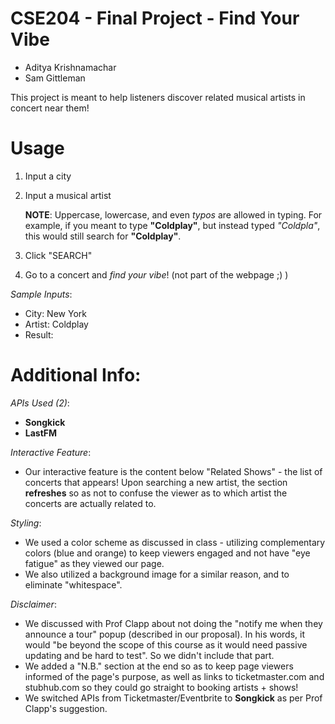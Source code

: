 # CSE204 - Final Project - Find Your Vibe

- Aditya Krishnamachar
- Sam Gittleman

This project is meant to help listeners discover related musical artists in concert near them!

# Usage
1. Input a city
2. Input a musical artist

    **NOTE**: Uppercase, lowercase, and even *typos* are allowed in typing. For example, if you meant to type **"Coldplay"**, but instead typed *"Coldpla"*, this would still search for **"Coldplay"**.
3. Click "SEARCH"
4. Go to a concert and *find your vibe*! (not part of the webpage ;) )

*Sample Inputs*:
- City: New York
- Artist: Coldplay
- Result:

# Additional Info:
*APIs Used (2)*:
- **Songkick**
- **LastFM**

*Interactive Feature*:
- Our interactive feature is the content below "Related Shows" - the list of concerts that appears! Upon searching a new artist, the section **refreshes** so as not to confuse the viewer as to which artist the concerts are actually related to.

*Styling*:
- We used a color scheme as discussed in class - utilizing complementary colors (blue and orange) to keep viewers engaged and not have "eye fatigue" as they viewed our page.
- We also utilized a background image for a similar reason, and to eliminate "whitespace".

*Disclaimer*:
- We discussed with Prof Clapp about not doing the "notify me when they announce a tour" popup (described in our proposal). In his words, it would "be beyond the scope of this course as it would need passive updating and be hard to test". So we didn't include that part.
- We added a "N.B." section at the end so as to keep page viewers informed of the page's purpose, as well as links to ticketmaster.com and stubhub.com so they could go straight to booking artists + shows!
- We switched APIs from Ticketmaster/Eventbrite to **Songkick** as per Prof Clapp's suggestion.







